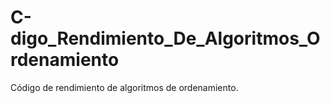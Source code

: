 # C-digo_Rendimiento_De_Algoritmos_Ordenamiento
Código de rendimiento de algoritmos de ordenamiento.
